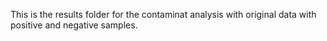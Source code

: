 This is the results folder for the contaminat analysis with original data with positive and negative samples. 
